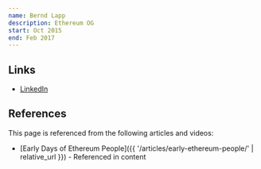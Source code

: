 ```yaml
---
name: Bernd Lapp
description: Ethereum OG
start: Oct 2015
end: Feb 2017
---
```


## Links
- [LinkedIn](https://www.linkedin.com/in/berndlapp/)

## References

This page is referenced from the following articles and videos:

- [Early Days of Ethereum People]({{ '/articles/early-ethereum-people/' | relative_url }}) - Referenced in content